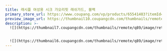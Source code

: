 ```yaml
---
title: 래시플 여성용 시크 가오리핏 래쉬가드, 블랙
primary_store_url: https://www.coupang.com/vp/products/65541483?itemId=221104383&vendorItemId=3535211288
preview_image_url: https://thumbnail10.coupangcdn.com/thumbnails/remote/230x230ex/image/product/image/vendoritem/2019/04/15/3535211288/759a5c54-55a9-4400-8703-e6d6939ca38e.jpg
description: >-
  ![](https://thumbnail7.coupangcdn.com/thumbnails/remote/q89/image/retail/images/7436324591306619-152398b6-d403-4136-9064-6b00fee44ce6.jpg)


  ![](https://thumbnail6.coupangcdn.com/thumbnails/remote/q89/image/retail/images/6145604091617070-efc25404-b226-4b18-bcc3-17e61c42b266.jpg)
---
```

